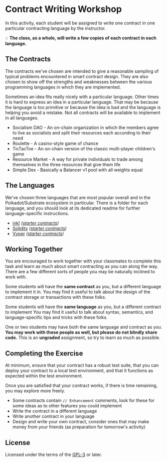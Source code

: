 # Contract Writing Workshop

In this activity, each student will be assigned to write one contract in one particular contracting language by the instructor.

💡 **The class, as a whole, will write a few copies of each contract in each language.**

## The Contracts

The contracts we've chosen are intended to give a reasonable sampling of typical problems encountered in smart contract design.
They are also chosen to show off the strengths and weaknesses between the various programming languages in which they are implemented.

Sometimes an idea fits really nicely with a particular language.
Other times it is hard to express an idea in a particular language.
That may be because the language is too primitive or because the idea is bad and the language is helping you avoid a mistake.
Not all contracts will be available to implement in all languages.

- Socialism DAO - An on-chain organization in which the members agree to live as socialists and split their resources each according to their need
- Roulette - A casino-style game of chance
- TicTacToe - An on-chain version of the classic multi-player children's game
- Resource Market - A way for private individuals to trade among themselves in the three resources that give them life
- Simple Dex - Basically a Balancer v1 pool with all weights equal

## The Languages

We've chosen three languages that are most popular overall and in the Polkadot/Substrate ecosystem in particular.
There is a folder for each language, and you should look at its dedicated readme for further language-specific instructions.

- [ink!](https://use.ink/) _([starter contracts](wasm/))_
- [Solidity](https://soliditylang.org/) _([starter contracts](evm/src/solidity/))_
- [Vyper](https://docs.vyperlang.org/en/stable/) _([starter contracts](evm/src/vyper/))_

## Working Together

You are encouraged to work together with your classmates to complete this task and learn as much about smart contracting as you can along the way.
There are a few different sorts of people you may be naturally inclined to work with.

Some students will have the **same contract** as you, but a different language to implement it in.
You may find it useful to talk about the design of the contract storage or transactions with these folks.

Some students will have the **same language** as you, but a different contract to implement
You may find it useful to talk about syntax, semantics, and language-specific tips and tricks with these folks.

One or two students may have both the same language and contract as you.
**You may work with these people as well, but please do not blindly share code.** This is an **ungraded** assignment, so try to learn as much as possible.

## Completing the Exercise

At minimum, ensure that your contract has a robust test suite, that you can deploy your contract to a local test environment, and that it functions as expected within the test environment.

Once you are satisfied that your contract works, if there is time remaining, you may explore more freely.

- Some contracts contain `// Enhancement` comments, look for these for some ideas as to other features you could implement
- Write the contract in a different language
- Write another contract in your language
- Design and write your own contract, consider ones that may make money from your friends (as preparation for tomorrow's activity)

## License

Licensed under the terms of the [GPL-3](./LICENSE.md) or later.

